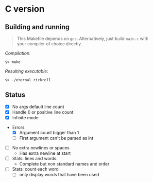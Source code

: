 # C version

## Building and running

> This Makefile depends on `gcc`.
> Alternatively, just build `main.c` with your compiler of choice directly.

_Compilation:_
```
$> make
```

_Resulting executable:_
```
$> ./eternal_rickroll
```

## Status
- [x] No args default line count
- [x] Handle 0 or positive line count
- [x] Infinite mode
- Errors
	- [x] Argument count bigger than 1
	- [ ] First argument can't be parsed as int
- [ ] No extra newlines or spaces
	- Has extra newline at start
- [ ] Stats: lines and words
	- Complete but non standard names and order
- [ ] Stats: count each word
	- [ ] only display words that have been used